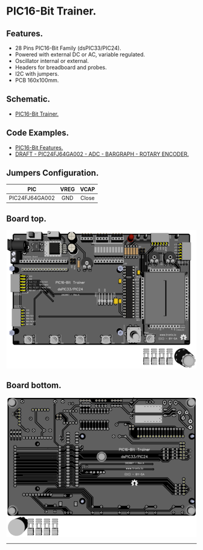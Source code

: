 # PIC16-Bit Trainer.

## Features.

- 28 Pins PIC16-Bit Family (dsPIC33/PIC24).
- Powered with external DC or AC, variable regulated.
- Oscillator internal or external.
- Headers for breadboard and probes.
- I2C with jumpers.
- PCB 160x100mm.

## Schematic.

- [PIC16-Bit Trainer.](./pic16bit-trainer.pdf)

## Code Examples.

- [PIC16-Bit Features.](https://github.com/tronixio/trainer-boards/tree/main/boards/16bit-features)
- [DRAFT - PIC24FJ64GA002 - ADC - BARGRAPH - ROTARY ENCODER.](./pic24fjxxga002-trainer.md)

## Jumpers Configuration.

|PIC           |VREG|VCAP |
|--------------|:--:|:---:|
|PIC24FJ64GA002|GND |Close|

## Board top.

![PIC16-Bit Top](./pics/pic16bit-trainer-top.png)

## Board bottom.

![PIC16-Bit Bottom](./pics/pic16bit-trainer-bottom.png)

---
